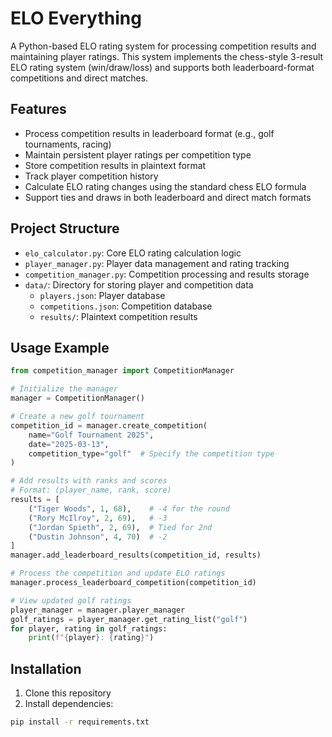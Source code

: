 # ELO Everything

A Python-based ELO rating system for processing competition results and maintaining player ratings. This system implements the chess-style 3-result ELO rating system (win/draw/loss) and supports both leaderboard-format competitions and direct matches.

## Features

- Process competition results in leaderboard format (e.g., golf tournaments, racing)
- Maintain persistent player ratings per competition type
- Store competition results in plaintext format
- Track player competition history
- Calculate ELO rating changes using the standard chess ELO formula
- Support ties and draws in both leaderboard and direct match formats

## Project Structure

- `elo_calculator.py`: Core ELO rating calculation logic
- `player_manager.py`: Player data management and rating tracking
- `competition_manager.py`: Competition processing and results storage
- `data/`: Directory for storing player and competition data
  - `players.json`: Player database
  - `competitions.json`: Competition database
  - `results/`: Plaintext competition results

## Usage Example

```python
from competition_manager import CompetitionManager

# Initialize the manager
manager = CompetitionManager()

# Create a new golf tournament
competition_id = manager.create_competition(
    name="Golf Tournament 2025",
    date="2025-03-13",
    competition_type="golf"  # Specify the competition type
)

# Add results with ranks and scores
# Format: (player_name, rank, score)
results = [
    ("Tiger Woods", 1, 68),    # -4 for the round
    ("Rory McIlroy", 2, 69),   # -3
    ("Jordan Spieth", 2, 69),  # Tied for 2nd
    ("Dustin Johnson", 4, 70)  # -2
]
manager.add_leaderboard_results(competition_id, results)

# Process the competition and update ELO ratings
manager.process_leaderboard_competition(competition_id)

# View updated golf ratings
player_manager = manager.player_manager
golf_ratings = player_manager.get_rating_list("golf")
for player, rating in golf_ratings:
    print(f"{player}: {rating}")
```

## Installation

1. Clone this repository
2. Install dependencies:
```bash
pip install -r requirements.txt
